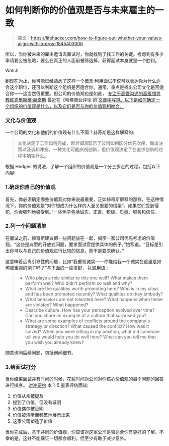 # 如何判断你的价值观是否与未来雇主的一致

> 原文：<https://lifehacker.com/how-to-figure-out-whether-your-values-align-with-a-pros-1845403006>

所以，当你被未来的雇主邀请去面试时，你就找到了找工作的关键。考虑到有多少申请要么被忽略，要么在真正的人面前被筛选掉，获得面试本身就是一个胜利。

Watch

到现在为止，你可能已经熟悉了这样一个概念:利用面试不仅可以表达你为什么适合这个职位，还可以判断这个组织是否适合你。通常，重点是找出公司文化是否适合你——这当然很重要。但公司的价值观也是如此， [专注于高管沟通的高级领导教练克里斯蒂·赫奇斯](https://www.thehedgescompany.com/meet-kristi) 最近在《哈佛商业评论 的 [文章中写道。以下是如何确定一个组织的价值观是什么，以及它们是否与你的价值观相吻合。](https://hbr.org/2020/10/how-to-tell-if-a-prospective-employer-shares-your-values)



### 文化与价值观

一个公司的文化和他们的价值观有什么不同？赫奇斯是这样解释的:

> 文化决定了工作如何完成，但*价值观*显示了公司如何区分优先次序、做出决策以及调和冲突。一种文化可能庆祝创新，但价值观决定了在追求创新的过程中牺牲什么。

根据 Hedges 的说法，了解一个组织的价值观是一个分三步走的过程，包括以下内容:

### 1.确定你自己的价值观

首先，你必须确定哪些价值观对你来说最重要。正如赫奇斯解释的那样，在这种情况下，你的价值观是“对你想成为什么样的人至关重要的信条”。如果它们受到侵犯，你会强烈地感受到。”一些例子包括诚实、正直、积极、质量、服务和信任。

### 2.列一个问题清单

在面试之前，赫奇斯建议把一些问题放在一起，揭示一家公司优先考虑的价值观。“这些是典型的开放式问题，要求面试官提供具体的例子，”她写道。“目标是引出你可以与自己的价值观进行比较的信息，而不是要求确认。”

这意味着远离引导性的问题，比如“我重视诚实——你能给我一个诚实在这里是如何被重视的例子吗？”与下面的一些搭配， [礼貌用语](https://hbr.org/2020/10/how-to-tell-if-a-prospective-employer-shares-your-values) :

> *   Who plays a role similar to this one well? What makes them perform well? Who didn't perform so well and why?
> *   What are the qualities worth promoting here? Who is in my class and has been promoted recently? What qualities do they embody?
> *   What behaviors are not tolerated here? What happens when these are violated? What happened?
> *   Describe culture. How has your perception evolved over time? Can you share an example of a culture that surprised you?
> *   What are some examples of conflicts around the company's strategy or direction? What caused the conflict? How was it solved? When you were sitting in my position, what did someone tell you would help you do well here? What can you tell me that you wish you already knew?

随意询问后续问题，包括询问细节。

### 3.给面试打分

当你结束面试并有时间的时候，花些时间对公司对你核心价值观的每个问题的回答进行排序。 [对冲要约](https://hbr.org/2020/10/how-to-tell-if-a-prospective-employer-shares-your-values) 本 1-5 量表评估面试:

1.  价值从未被提及
2.  提到了价值，但没有证明
3.  价值偶尔被证明
4.  价值被清晰而频繁地展示出来
5.  这家公司塑造了价值

当你完成后，基于共同的价值观，你应该对这家公司是否适合你有更好的了解。不幸的是，这并不能保证一切都会顺利，但至少有助于减少意外。